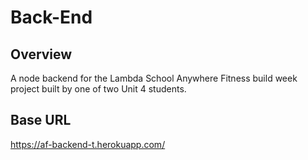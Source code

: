 # Back-End

## Overview
A node backend for the Lambda School Anywhere Fitness build week project built by one of two Unit 4 students.

## Base URL
https://af-backend-t.herokuapp.com/